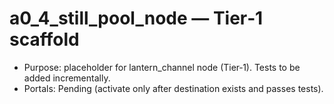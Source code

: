 # a0_4_still_pool_node — Tier‑1 scaffold

- Purpose: placeholder for lantern_channel node (Tier‑1). Tests to be added incrementally.
- Portals: Pending (activate only after destination exists and passes tests).
